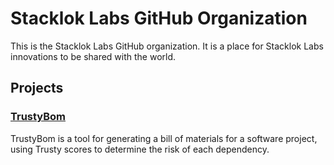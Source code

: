 # Stacklok Labs GitHub Organization

This is the Stacklok Labs GitHub organization. It is a place for Stacklok Labs
innovations to be shared with the world.

## Projects

### [TrustyBom](https://github.com/stackloklabs/trustybom)

TrustyBom is a tool for generating a bill of materials for a software project,
using Trusty scores to determine the risk of each dependency.
